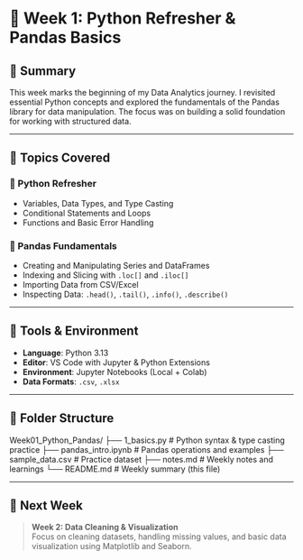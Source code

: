 # 📅 Week 1: Python Refresher & Pandas Basics

## 🧾 Summary

This week marks the beginning of my Data Analytics journey. I revisited essential Python concepts and explored the fundamentals of the Pandas library for data manipulation. The focus was on building a solid foundation for working with structured data.

---

## 📘 Topics Covered

### 🔹 Python Refresher
- Variables, Data Types, and Type Casting
- Conditional Statements and Loops
- Functions and Basic Error Handling

### 🔹 Pandas Fundamentals
- Creating and Manipulating Series and DataFrames
- Indexing and Slicing with `.loc[]` and `.iloc[]`
- Importing Data from CSV/Excel
- Inspecting Data: `.head()`, `.tail()`, `.info()`, `.describe()`

---

## 🧰 Tools & Environment

- **Language**: Python 3.13
- **Editor**: VS Code with Jupyter & Python Extensions
- **Environment**: Jupyter Notebooks (Local + Colab)
- **Data Formats**: `.csv`, `.xlsx`

---

## 📂 Folder Structure

Week01_Python_Pandas/
├── 1_basics.py # Python syntax & type casting practice
├── pandas_intro.ipynb # Pandas operations and examples
├── sample_data.csv # Practice dataset
├── notes.md # Weekly notes and learnings
└── README.md # Weekly summary (this file)

---

## 🚀 Next Week

> **Week 2: Data Cleaning & Visualization**  
Focus on cleaning datasets, handling missing values, and basic data visualization using Matplotlib and Seaborn.
